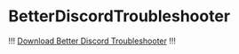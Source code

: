 # BetterDiscordTroubleshooter
!!! [Download Better Discord Troubleshooter](https://github.com/veskeli/BetterDiscordTroubleshooter/releases/download/0.1/BetterDiscordTroubleshooter.ahk) !!!
